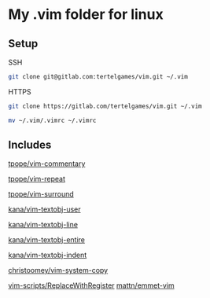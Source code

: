 # My .vim folder for linux

## Setup
SSH
```bash
git clone git@gitlab.com:tertelgames/vim.git ~/.vim
```
HTTPS
```bash
git clone https://gitlab.com/tertelgames/vim.git ~/.vim
```
```bash
mv ~/.vim/.vimrc ~/.vimrc
```


## Includes

[tpope/vim-commentary](https://github.com/tpope/vim-commentary)

[tpope/vim-repeat](https://github.com/tpope/vim-repeat)

[tpope/vim-surround](https://github.com/tpope/vim-surround)


[kana/vim-textobj-user](https://github.com/kana/vim-textobj-user)

[kana/vim-textobj-line](https://github.com/kana/vim-textobj-line)

[kana/vim-textobj-entire](https://github.com/kana/vim-textobj-entire)

[kana/vim-textobj-indent](https://github.com/kana/vim-textobj-indent)


[christoomey/vim-system-copy](https://github.com/christoomey/vim-system-copy)


[vim-scripts/ReplaceWithRegister](https://github.com/vim-scripts/ReplaceWithRegister)
[mattn/emmet-vim](https://github.com/mattn/emmet-vim)
